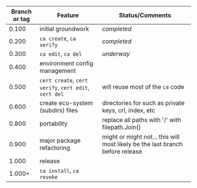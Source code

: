 | Branch or tag | Feature                                               | Status/Comments                                                               |
|---------------|-------------------------------------------------------|-------------------------------------------------------------------------------|
| 0.100         | initial groundwork                                    | *completed*                                                                   |
| 0.200         | `ca create`, `ca verify`                              | *completed*                                                                   |
| 0.300         | `ca edit`, `ca del`                                   | *underway*                                                                    |
| 0.400         | environment config management                         |                                                                               |
| 0.500         | `cert create`, `cert verify`, `cert edit`, `cert del` | will reuse most of the `ca` code                                              |
| 0.600         | create eco-system (subdirs) files                     | directories for such as private keys, crl, index, etc                         |
| 0.800         | portability                                           | replace all paths with '/' with filepath.Join()                               |
| 0.900         | major package refactoring                             | might or might not... this will most likely be the last branch before release |
| 1.000         | release                                               |
| 1.000+        | `ca install`, `ca revoke`                             |



